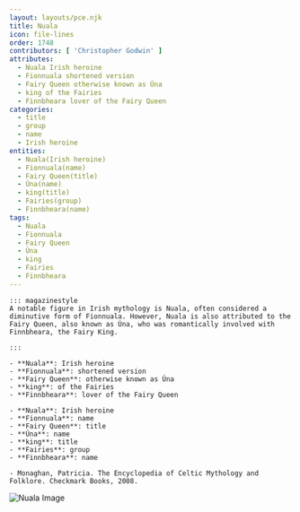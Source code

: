 ```yaml
---
layout: layouts/pce.njk
title: Nuala
icon: file-lines
order: 1748
contributors: [ 'Christopher Godwin' ]
attributes:
  - Nuala Irish heroine
  - Fionnuala shortened version
  - Fairy Queen otherwise known as Úna
  - king of the Fairies
  - Finnbheara lover of the Fairy Queen
categories:
  - title
  - group
  - name
  - Irish heroine
entities:
  - Nuala(Irish heroine)
  - Fionnuala(name)
  - Fairy Queen(title)
  - Úna(name)
  - king(title)
  - Fairies(group)
  - Finnbheara(name)
tags:
  - Nuala
  - Fionnuala
  - Fairy Queen
  - Úna
  - king
  - Fairies
  - Finnbheara
---
```

``` tab [group1:Info]
::: magazinestyle
A notable figure in Irish mythology is Nuala, often considered a diminutive form of Fionnuala. However, Nuala is also attributed to the Fairy Queen, also known as Úna, who was romantically involved with Finnbheara, the Fairy King.

:::
```
``` tab [group1:Attributes]
- **Nuala**: Irish heroine
- **Fionnuala**: shortened version
- **Fairy Queen**: otherwise known as Úna
- **king**: of the Fairies
- **Finnbheara**: lover of the Fairy Queen
```
``` tab [group1:Entities]
- **Nuala**: Irish heroine
- **Fionnuala**: name
- **Fairy Queen**: title
- **Úna**: name
- **king**: title
- **Fairies**: group
- **Finnbheara**: name
```
``` tab [group1:Sources]
- Monaghan, Patricia. The Encyclopedia of Celtic Mythology and Folklore. Checkmark Books, 2008.
```
![Nuala Image]([None])
